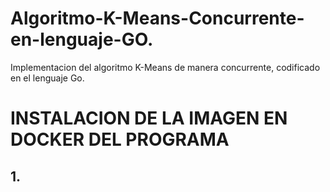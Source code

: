 # Algoritmo-K-Means-Concurrente-en-lenguaje-GO.
Implementacion del algoritmo K-Means de manera concurrente, codificado en el lenguaje Go.
# INSTALACION DE LA IMAGEN EN DOCKER DEL PROGRAMA
## 1. 
